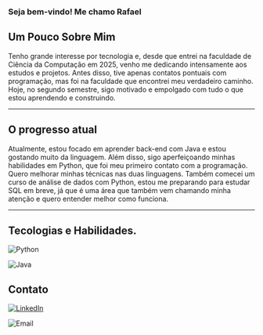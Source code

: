 ### Seja bem-vindo! Me chamo Rafael

## Um Pouco Sobre Mim
Tenho grande interesse por tecnologia e, desde que entrei na faculdade de Ciência da Computação em 2025, venho me dedicando intensamente aos estudos e projetos. Antes disso, tive apenas contatos pontuais com programação, mas foi na faculdade que encontrei meu verdadeiro caminho. Hoje, no segundo semestre, sigo motivado e empolgado com tudo o que estou aprendendo e construindo.

---
## O progresso atual
Atualmente, estou focado em aprender back-end com Java e estou gostando muito da linguagem. Além disso, sigo aperfeiçoando minhas habilidades em Python, que foi meu primeiro contato com a programação. Quero melhorar minhas técnicas nas duas linguagens.
Também comecei um curso de análise de dados com Python, estou me preparando para estudar SQL em breve, já que é uma área que também vem chamando minha atenção e quero entender melhor como funciona.

---
## Tecologias e Habilidades.
![Python](https://img.shields.io/badge/Python-INTERMEDIÁRIO-blue?style=for-the-badge&logo=python)

![Java](https://img.shields.io/badge/Java-APRENDENDO-green?style=for-the-badge&logo=)

## Contato
[![LinkedIn](https://img.shields.io/badge/LinkedIn-Rafael_Fraça-blue)](https://www.linkedin.com/in/rafael-carriel)


![Email]( https://img.shields.io/badge/email-rafael.carriel21@gmail.com-orange)
